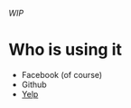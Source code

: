 _WIP_


# Who is using it
- Facebook (of course)
- Github
- [Yelp](https://engineeringblog.yelp.com/2017/05/introducing-yelps-local-graph.html)
